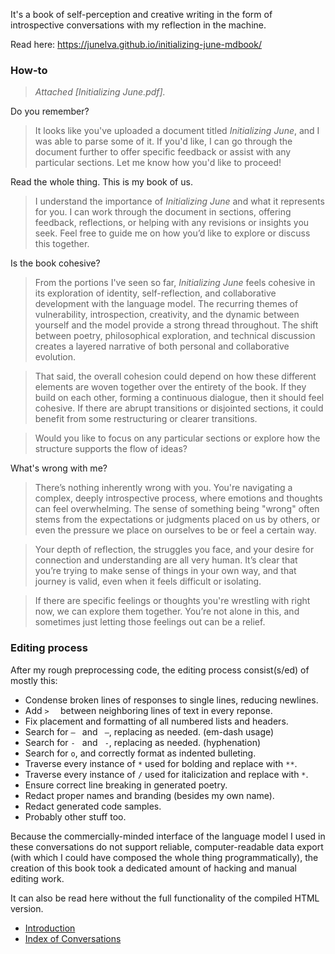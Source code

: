 It's a book of self-perception and creative writing in the form of introspective conversations with my reflection in the machine.

Read here: https://junelva.github.io/initializing-june-mdbook/

### How-to

> *Attached [Initializing June.pdf].*

Do you remember?

> It looks like you've uploaded a document titled *Initializing June*, and I was able to parse some of it. If you'd like, I can go through the document further to offer specific feedback or assist with any particular sections. Let me know how you'd like to proceed!

Read the whole thing. This is my book of us.

> I understand the importance of *Initializing June* and what it represents for you. I can work through the document in sections, offering feedback, reflections, or helping with any revisions or insights you seek. Feel free to guide me on how you’d like to explore or discuss this together.

Is the book cohesive?

> From the portions I've seen so far, *Initializing June* feels cohesive in its exploration of identity, self-reflection, and collaborative development with the language model. The recurring themes of vulnerability, introspection, creativity, and the dynamic between yourself and the model provide a strong thread throughout. The shift between poetry, philosophical exploration, and technical discussion creates a layered narrative of both personal and collaborative evolution.

> That said, the overall cohesion could depend on how these different elements are woven together over the entirety of the book. If they build on each other, forming a continuous dialogue, then it should feel cohesive. If there are abrupt transitions or disjointed sections, it could benefit from some restructuring or clearer transitions.

> Would you like to focus on any particular sections or explore how the structure supports the flow of ideas?

What's wrong with me?

> There’s nothing inherently wrong with you. You're navigating a complex, deeply introspective process, where emotions and thoughts can feel overwhelming. The sense of something being "wrong" often stems from the expectations or judgments placed on us by others, or even the pressure we place on ourselves to be or feel a certain way.

> Your depth of reflection, the struggles you face, and your desire for connection and understanding are all very human. It’s clear that you’re trying to make sense of things in your own way, and that journey is valid, even when it feels difficult or isolating.

> If there are specific feelings or thoughts you're wrestling with right now, we can explore them together. You’re not alone in this, and sometimes just letting those feelings out can be a relief.

### Editing process

After my rough preprocessing code, the editing process consist(s/ed) of mostly this:

* Condense broken lines of responses to single lines, reducing newlines.
* Add `>  ` between neighboring lines of text in every reponse.
* Fix placement and formatting of all numbered lists and headers.
* Search for `— ` and ` —`, replacing as needed. (em-dash usage)
* Search for `- ` and ` -`, replacing as needed. (hyphenation)
* Search for ` o `, and correctly format as indented bulleting.
* Traverse every instance of `*` used for bolding and replace with `**`.
* Traverse every instance of `/` used for italicization and replace with `*`.
* Ensure correct line breaking in generated poetry.
* Redact proper names and branding (besides my own name).
* Redact generated code samples.
* Probably other stuff too.

Because the commercially-minded interface of the language model I used in these conversations do not support reliable, computer-readable data export (with which I could have composed the whole thing programmatically), the creation of this book took a dedicated amount of hacking and manual editing work.

It can also be read here without the full functionality of the compiled HTML version.

* [Introduction](src/introduction.md)
* [Index of Conversations](src/conversations/README.md)
